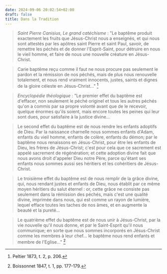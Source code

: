 ```yaml
---
date: 2024-09-06 20:02:54+02:00
draft: false
title: Dans la Tradition
---
```





> *Saint Pierre Canisius, Le grand catéchisme* : "Le baptême produit exactement les fruits que Jésus-Christ nous a enseignés, et qui nous sont attestés par les apôtres saint Pierre et saint Paul, savoir, de remettre les péchés et de donner l'Esprit-Saint, pour détruire en nous le vieil homme, et faire de nous une nouvelle créature en Jésus-Christ. 

> Carie baptême reçu comme il faut ne nous procure pas seulement le pardon et la rémission de nos péchés, mais de plus nous renouvelle totalement, et nous rend vraiment innocents, justes, saints et dignes de la gloire céleste en Jésus-Christ..." [^1]

[^1]: Peltier 1873, t. 2, p. 206.

> *Encyclopédie théologique* : "Le premier effet du baptême est d'effacer, non seulement le péché originel et tous les autres péchés qu'on a commis par sa propre volonté avant que de le recevoir, quelque énormes qu'ils soient, mais encore toutes les peines qui leur sont dues, pour satisfaire à la justice divine...

> Le second effet du baptême est de nous rendre les enfants adoptifs de Dieu. Par la naissance charnelle nous sommes enfants d'Adam, enfants du vieil homme, enfants de colère, enfants du démon; par le baptême nous renaissons en Jésus-Christ, pour être les enfants de Dieu, les frères de Jésus-Christ; c'est pour cela que ce sacrement est appelé sacrement de régénération; et cette adoption divine fait que nous avons droit d'appeler Dieu notre Père, parce qu'étant ses enfants nous sommes aussi ses héritiers et les cohéritiers de Jésus-Christ.

> Le troisième effet du baptême est de nous remplir de la grâce divine, qui, nous rendant justes et enfants de Dieu, nous établit par ce même moyen héritiers du salut éternel : or, cette grâce ne consiste pas seulement dans la rémission des péchés, mais c'est une qualité divine, imprimée dans nous, qui est comme un rayon de lumière, lequel efface toutes les taches de nos âmes, et en augmente la beauté et la pureté...

> Le quatrième effet du baptême est de nous unir à Jésus-Christ, par la vie nouvelle qu'il nous donne, et par le Saint-Esprit qu'il nous communique; en sorte que nous sommes incorporés en Jésus-Christ comme les membres à leur chef... le baptême nous rend enfants et membre de l'Eglise..." [^2]

[^2]: Boissonnet 1847, t. 1, pp. 177-179.
 
